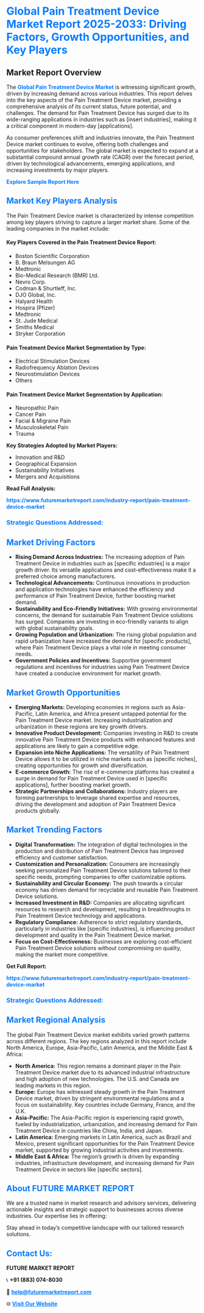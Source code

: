 <h1 style="color: #007BFF;">Global Pain Treatment Device Market Report 2025-2033: Driving Factors, Growth Opportunities, and Key Players</h1>

<section id="overview">
<h2>Market Report Overview</h2>
<p>The <a href="https://www.futuremarketreport.com/industry-report/pain-treatment-device-market" style="color: #007BFF; text-decoration: none;"><strong>Global Pain Treatment Device Market</strong></a> is witnessing significant growth, driven by increasing demand across various industries. This report delves into the key aspects of the Pain Treatment Device market, providing a comprehensive analysis of its current status, future potential, and challenges. The demand for Pain Treatment Device has surged due to its wide-ranging applications in industries such as [insert industries], making it a critical component in modern-day [applications].</p>
<p>As consumer preferences shift and industries innovate, the Pain Treatment Device market continues to evolve, offering both challenges and opportunities for stakeholders. The global market is expected to expand at a substantial compound annual growth rate (CAGR) over the forecast period, driven by technological advancements, emerging applications, and increasing investments by major players.</p>
</section>

<section id="overview">
<p><a href="https://www.futuremarketreport.com/request-sample/reportId=104745" style="color: #007BFF; text-decoration: none;"><strong>Explore Sample Report Here</strong></a></p>
</section>

<section id="key-players">
<h2 style="color: #007BFF;">Market Key Players Analysis</h2>
<p>The Pain Treatment Device market is characterized by intense competition among key players striving to capture a larger market share. Some of the leading companies in the market include:</p>
<h4>Key Players Covered in the Pain Treatment Device Report:</h4>
<ul><li>Boston Scientific Corporation</li><li>B. Braun Melsungen AG</li><li>Medtronic</li><li>Bio-Medical Research (BMR) Ltd.</li><li>Nevro Corp.</li><li>Codman &amp; Shurtleff, Inc.</li><li>DJO Global, Inc.</li><li>Halyard Health</li><li>Hospira (Pfizer)</li><li>Medtronic</li><li>St. Jude Medical</li><li>Smiths Medical</li><li>Stryker Corporation</li></ul>
<h4>Pain Treatment Device Market Segmentation by Type:</h4>
<ul><li>Electrical Stimulation Devices</li><li>Radiofrequency Ablation Devices</li><li>Neurostimulation Devices</li><li>Others</li></ul>

<h4>Pain Treatment Device Market Segmentation by Application:</h4>
<ul><li>Neuropathic Pain</li><li>Cancer Pain</li><li>Facial &amp; Migraine Pain</li><li>Musculoskeletal Pain</li><li>Trauma</li></ul>
<p><strong>Key Strategies Adopted by Market Players:</strong></p>
<ul>
<li>Innovation and R&D</li>
<li>Geographical Expansion</li>
<li>Sustainability Initiatives</li>
<li>Mergers and Acquisitions</li>
</ul>
</section>

<section>
<p><strong>Read Full Analysis: </strong></p><a href="https://www.futuremarketreport.com/industry-report/pain-treatment-device-market" style="color: #007BFF; text-decoration: none;"><strong>https://www.futuremarketreport.com/industry-report/pain-treatment-device-market</strong></a>
<h3 style="color: #007BFF;">Strategic Questions Addressed:</h3>
</section>

<section id="driving-factors">
<h2 style="color: #007BFF;">Market Driving Factors</h2>
<ul>
<li><strong>Rising Demand Across Industries:</strong> The increasing adoption of Pain Treatment Device in industries such as [specific industries] is a major growth driver. Its versatile applications and cost-effectiveness make it a preferred choice among manufacturers.</li>
<li><strong>Technological Advancements:</strong> Continuous innovations in production and application technologies have enhanced the efficiency and performance of Pain Treatment Device, further boosting market demand.</li>
<li><strong>Sustainability and Eco-Friendly Initiatives:</strong> With growing environmental concerns, the demand for sustainable Pain Treatment Device solutions has surged. Companies are investing in eco-friendly variants to align with global sustainability goals.</li>
<li><strong>Growing Population and Urbanization:</strong> The rising global population and rapid urbanization have increased the demand for [specific products], where Pain Treatment Device plays a vital role in meeting consumer needs.</li>
<li><strong>Government Policies and Incentives:</strong> Supportive government regulations and incentives for industries using Pain Treatment Device have created a conducive environment for market growth.</li>
</ul>
</section>

<section id="growth-opportunities">
<h2 style="color: #007BFF;">Market Growth Opportunities</h2>
<ul>
<li><strong>Emerging Markets:</strong> Developing economies in regions such as Asia-Pacific, Latin America, and Africa present untapped potential for the Pain Treatment Device market. Increasing industrialization and urbanization in these regions are key growth drivers.</li>
<li><strong>Innovative Product Development:</strong> Companies investing in R&D to create innovative Pain Treatment Device products with enhanced features and applications are likely to gain a competitive edge.</li>
<li><strong>Expansion into Niche Applications:</strong> The versatility of Pain Treatment Device allows it to be utilized in niche markets such as [specific niches], creating opportunities for growth and diversification.</li>
<li><strong>E-commerce Growth:</strong> The rise of e-commerce platforms has created a surge in demand for Pain Treatment Device used in [specific applications], further boosting market growth.</li>
<li><strong>Strategic Partnerships and Collaborations:</strong> Industry players are forming partnerships to leverage shared expertise and resources, driving the development and adoption of Pain Treatment Device products globally.</li>
</ul>
</section>

<section id="trending-factors">
<h2 style="color: #007BFF;">Market Trending Factors</h2>
<ul>
<li><strong>Digital Transformation:</strong> The integration of digital technologies in the production and distribution of Pain Treatment Device has improved efficiency and customer satisfaction.</li>
<li><strong>Customization and Personalization:</strong> Consumers are increasingly seeking personalized Pain Treatment Device solutions tailored to their specific needs, prompting companies to offer customizable options.</li>
<li><strong>Sustainability and Circular Economy:</strong> The push towards a circular economy has driven demand for recyclable and reusable Pain Treatment Device solutions.</li>
<li><strong>Increased Investment in R&D:</strong> Companies are allocating significant resources to research and development, resulting in breakthroughs in Pain Treatment Device technology and applications.</li>
<li><strong>Regulatory Compliance:</strong> Adherence to strict regulatory standards, particularly in industries like [specific industries], is influencing product development and quality in the Pain Treatment Device market.</li>
<li><strong>Focus on Cost-Effectiveness:</strong> Businesses are exploring cost-efficient Pain Treatment Device solutions without compromising on quality, making the market more competitive.</li>
</ul>
</section>

<section>
<p><strong>Get Full Report: </strong></p><a href="https://www.futuremarketreport.com/industry-report/pain-treatment-device-market" style="color: #007BFF; text-decoration: none;"><strong>https://www.futuremarketreport.com/industry-report/pain-treatment-device-market</strong></a>
<h3 style="color: #007BFF;">Strategic Questions Addressed:</h3>
</section>


<section id="regional-analysis">
<h2 style="color: #007BFF;">Market Regional Analysis</h2>
<p>The global Pain Treatment Device market exhibits varied growth patterns across different regions. The key regions analyzed in this report include North America, Europe, Asia-Pacific, Latin America, and the Middle East & Africa:</p>
<ul>
<li><strong>North America:</strong> This region remains a dominant player in the Pain Treatment Device market due to its advanced industrial infrastructure and high adoption of new technologies. The U.S. and Canada are leading markets in this region.</li>
<li><strong>Europe:</strong> Europe has witnessed steady growth in the Pain Treatment Device market, driven by stringent environmental regulations and a focus on sustainability. Key countries include Germany, France, and the U.K.</li>
<li><strong>Asia-Pacific:</strong> The Asia-Pacific region is experiencing rapid growth, fueled by industrialization, urbanization, and increasing demand for Pain Treatment Device in countries like China, India, and Japan.</li>
<li><strong>Latin America:</strong> Emerging markets in Latin America, such as Brazil and Mexico, present significant opportunities for the Pain Treatment Device market, supported by growing industrial activities and investments.</li>
<li><strong>Middle East & Africa:</strong> The region’s growth is driven by expanding industries, infrastructure development, and increasing demand for Pain Treatment Device in sectors like [specific sectors].</li>
</ul>
</section>

<footer>
<h2 style="color: #007BFF;">About FUTURE MARKET REPORT</h2>
<p>We are a trusted name in market research and advisory services, delivering actionable insights and strategic support to businesses across diverse industries. Our expertise lies in offering:</p>

<p>Stay ahead in today’s competitive landscape with our tailored research solutions.</p>

<h2 style="color: #007BFF;">Contact Us:</h2>
<p><strong>FUTURE MARKET REPORT</strong></p>
<p>📞 <strong>+91 (883) 074-8030</strong></p>
<p>📧 <strong><a href="mailto:help@futuremarketreport.com" style="color: #007BFF;">help@futuremarketreport.com</a></strong></p>
<p>🌐 <strong><a href="https://www.futuremarketreport.com/" style="color: #007BFF;">Visit Our Website</a></strong></p>
</footer>